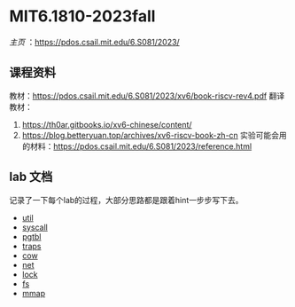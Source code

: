 # MIT6.1810-2023fall
*主页* ：https://pdos.csail.mit.edu/6.S081/2023/
## 课程资料
教材：https://pdos.csail.mit.edu/6.S081/2023/xv6/book-riscv-rev4.pdf
翻译教材：
1. https://th0ar.gitbooks.io/xv6-chinese/content/
2. https://blog.betteryuan.top/archives/xv6-riscv-book-zh-cn
实验可能会用的材料：https://pdos.csail.mit.edu/6.S081/2023/reference.html
## lab 文档
记录了一下每个lab的过程，大部分思路都是跟着hint一步步写下去。
- [util](<documents/Xv6 and Unix utilities.md>)
- [syscall](<documents/lab 2 system calls.md>)
- [pgtbl](<documents/lab3 page table.md>)
- [traps](<documents/Lab4 traps.md>)
- [cow](<documents/lab5 Copy-on-Write Fork for xv6.md>)
- [net](<documents/Lab7 networking.md>)
- [lock](<documents/Lab8 locks.md>)
- [fs](<documents/Lab9 file system.md>)
- [mmap](<documents/Lab10 mmap (hard).md>)




